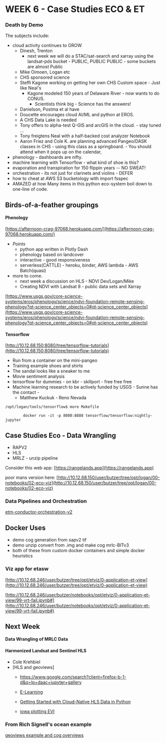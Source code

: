 
# WEEK 6 - Case Studies ECO & ET

### Death by Demo

The subjects include:

- cloud activity continues to GROW
    - Dinesh, Trenton
        - next week we will do a STAC/sat-search and xarray using the landsat-pds bucket - PUBLIC, PUBLIC PUBLIC - some buckets are almost Public
    - Mike Oimoen, Logan etc 
    - CHS sponsored science
    - Steffi Kagone working on getting her own CHS Custom space - Just like Neal's
        - Kagone modeled 150 years of Delaware River - now wants to do CONUS.
            - Scientists think big - Science has the answers!
    - Danielson, Postma et al have 
    - Doucette encourages cloud AI/ML and python at EROS.
    - A CHS Data Lake is needed
    - Tony offers to alpha-test Q-GIS and arcGIS in the cloud. - stay tuned ...
    - Tony freigtens Neal with a half-backed cost analyzer Notebook
    - Aaron Friez and Cole K. are planning advanced Pangeo/DASK classes in CHS - using this class as a springboard. - You should attend when it pops up on the calendar,
- phenology - dashboards are nifty.
- machine learning with Tensorflow - what kind of shoe is this?
- evaporation and transpiration for 150 flippin years -- NO SWEAT!
- orchestration - its not just for clarinets and violins - DEFER
- how to cheat at AWS S3 bucketology with import fsspec
- AMAZED at how Many items in this python eco-system boil down to one-line of code.

## Birds-of-a-feather groupings
#### Phenology
[https://afternoon-crag-97068.herokuapp.com/](https://afternoon-crag-97068.herokuapp.com/)
- *Points*
    - python app written in Plotly Dash
    - phenology based on landcover
    - interactive - good responsiveness
    - serverless(CATTLE) - heroku, binder, AWS lambda - AWS Batch(quasi)
- more to come.
    - next week a discussion on HLS - NDVI Dev/Logan/Mike
    - Creating NDVI with Landsat 8 - public data sets and Xarray

[https://www.usgs.gov/core-science-systems/eros/phenology/science/ndvi-foundation-remote-sensing-phenology?qt-science_center_objects=0#qt-science_center_objects](https://www.usgs.gov/core-science-systems/eros/phenology/science/ndvi-foundation-remote-sensing-phenology?qt-science_center_objects=0#qt-science_center_objects)

#### Tensorflow
[http://10.12.68.150:8080/tree/tensorflow-tutorials](http://10.12.68.150:8080/tree/tensorflow-tutorials)
- Run from a container on the mini-pangeo
- Training example shoes and shirts
- The sandal looks like a sneaker to me
- Movie sentiment analysis
- tensorflow for dummies - on kbr - skillport - free free free
- Machine learning research to be actively funded by USGS - Sunne has the contact -
    - Matthew Kuckuk - Reno Nevada

```
/opt/logan/tools/tensorflow$ more Makefile

        docker run -it -p 8080:8888 tensorflow/tensorflow:nightly-jupyter
```


## Case Studies Eco - Data Wrangling

- RAPV2
- HLS
- MRLZ - unzip pipeline

Consider this web app:
[https://rangelands.app](https://rangelands.app)

poor mans version here:
[http://10.12.68.150/user/butzer/tree/opt/logan/00-notebooks/02-eco-viz](http://10.12.68.150/user/butzer/tree/opt/logan/00-notebooks/02-eco-viz)


### Data Pipelines and Orchestration
[etm-conductor-orchestration-v2](https://github.com/tonybutzer/etm/blob/master/02-orchestration-launcher/etm-conductor-orchestration-v2.py)


## Docker Uses

- demo cog generation from sapv2 tif
- demo unzip convert from .img and make cog mrlc-BITv3 
- both of these from custom docker containers and simple docker heuristics

### Viz app for etasw
[http://10.12.68.246/user/butzer/tree/opt/etviz/0-application-et-view](http://10.12.68.246/user/butzer/tree/opt/etviz/0-application-et-view)

[http://10.12.68.246/user/butzer/notebooks/opt/etviz/0-application-et-view/99-vrt-fail.ipynb#](http://10.12.68.246/user/butzer/notebooks/opt/etviz/0-application-et-view/99-vrt-fail.ipynb#)




## Next Week

#### Data Wrangling of MRLC Data
####  Harmonized Landsat and Sentinel HLS
- Cole Krehbiel
- [HLS and geoviews]
    - https://www.google.com/search?client=firefox-b-1-d&q=lp+daac+jupyter+gallery
    - [E-Learning](https://lpdaac.usgs.gov/resources/e-learning/)
    - [Getting Started with Cloud-Native HLS Data in Python](https://lpdaac.usgs.gov/resources/e-learning/getting-started-cloud-native-hls-data-python/)

    - [iowa plotting EVI](https://lpdaac.usgs.gov/resources/e-learning/masking-visualizing-and-plotting-appeears-output-geotiff-time-series-python/)




### From Rich Signell's ocean example
[geoviews example and cog overviews](https://nbviewer.jupyter.org/gist/rsignell-usgs/f4dd62ad1274c5b5ed69e5a6b81c1295)


